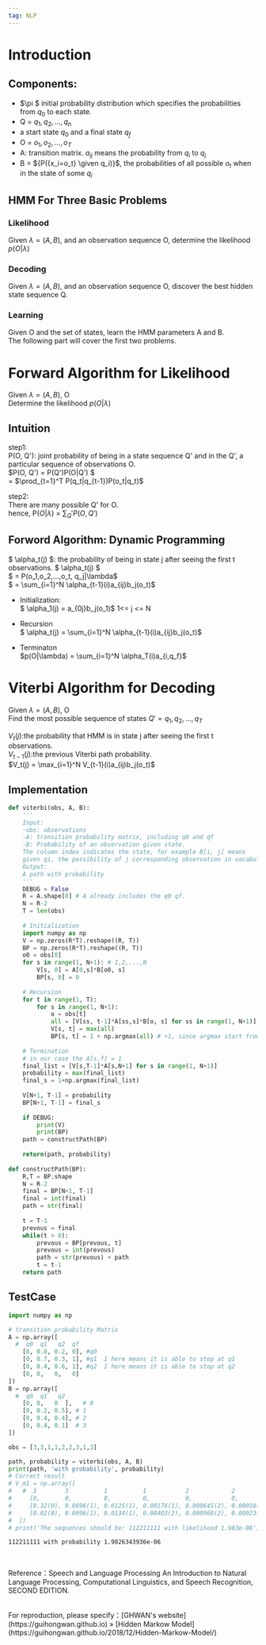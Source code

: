 ```yaml
---  
tag: NLP 
---
```


# Introduction
## Components:
- $\pi $ initial probability distribution which specifies the probabilities from $q_0$ to each state.
- Q = $q_1,q_2,...,q_n$
- a start state $q_0$ and a final state $q_f$
- O = $o_1,o_2,...,o_T$
- A: transition matrix. $a_{ij}$ means the probability from $q_i$ to $q_j$
- B = ${P({x_i=o_t} \given q_i)}$, the probabilities of all possible $o_t$ when in the state of some $q_i$

## HMM For Three Basic Problems
### Likelihood
Given $\lambda = (A, B)$, and an observation sequence O, determine the likelihood $p(O|\lambda)$
### Decoding
Given $\lambda = (A, B)$, and an observation sequence O, discover the best hidden state sequence Q.
### Learning
Given O and the set of states, learn the HMM parameters A and B.    
The following part will cover the first two problems.

# Forward Algorithm for Likelihood
Given $\lambda = (A, B)$, O    
Determine the likelihood $p(O|\lambda)$

## Intuition
step1:    
P(O, Q'): joint probability of being in a state sequence Q' and in the Q', a particular sequence of observations O.    
$P(O, Q') = P(Q')P(O|Q')  $  
= $\prod_{t=1}^T P(q_t|q_{t-1})P(o_t|q_t)$      
    
step2:    
There are many possible Q' for O.        
hence, P$(O|\lambda)$ = $\sum_Q' P(O,Q')$

## Forword Algorithm: Dynamic Programming
$ \alpha_t(j) $: the probability of being in state j after seeing the first t observations.
$ \alpha_t(j) $    
$ = P(o_1,o_2,...,o_t, q_j|\lambda$    
$ = \sum_{i=1}^N \alpha_{t-1}(i)a_{ij}b_j(o_t)$



- Initialization:    
$ \alpha_1(j) = a_{0j}b_j(o_1)$ 1<= j <= N

- Recursion    
$ \alpha_t(j) = \sum_{i=1}^N \alpha_{t-1}(i)a_{ij}b_j(o_t)$

- Terminaton    
$p(O|\lambda) = \sum_{i=1}^N \alpha_T(i)a_{i,q_f}$

# Viterbi Algorithm for Decoding
Given $\lambda = (A, B)$, O    
Find the most possible sequence of states $Q'= q_1, q_2,...,q_T$

$V_t(j)$:the probability that HMM is in state j after seeing the first t observations.     
$V_{t-1}(j)$:the previous Viterbi path probability.    
$V_t(j) = \max_{i=1}^N V_{t-1}(i)a_(ij)b_j(o_t)$

## Implementation


```python
def viterbi(obs, A, B):
    '''
    Input:
    -obs: observations
    -A: transition probability matrix, including q0 and qf
    -B: Probability of an observation given state.
    The column index indicates the state, for example B[i, j] means 
    given qi, the possibility of j corresponding observation in vacabulary.
    Output:
    A path with probability
    '''
    DEBUG = False
    R = A.shape[0] # A already includes the q0 qf.
    N = R-2
    T = len(obs)
    
    # Initialization
    import numpy as np
    V = np.zeros(R*T).reshape((R, T))
    BP = np.zeros(R*T).reshape((R, T))
    o0 = obs[0]
    for s in range(1, N+1): # 1,2,...,N
        V[s, 0] = A[0,s]*B[o0, s]
        BP[s, 0] = 0
    
    # Recursion
    for t in range(1, T):
        for s in range(1, N+1):
            o = obs[t]
            all = [V[ss, t-1]*A[ss,s]*B[o, s] for ss in range(1, N+1)]
            V[s, t] = max(all)
            BP[s, t] = 1 + np.argmax(all) # +1, since argmax start from 0
        
    # Termination
    # in our case the A[s,f] = 1
    final_list = [V[s,T-1]*A[s,N+1] for s in range(1, N+1)]
    probability = max(final_list)
    final_s = 1+np.argmax(final_list)
    
    V[N+1, T-1] = probability
    BP[N+1, T-1] = final_s
    
    if DEBUG:
        print(V)
        print(BP)
    path = constructPath(BP)
    
    return(path, probability)
    
def constructPath(BP):
    R,T = BP.shape
    N = R-2
    final = BP[N+1, T-1]
    final = int(final)
    path = str(final)
    
    t = T-1
    prevous = final
    while(t > 0):
        prevous = BP[prevous, t]
        prevous = int(prevous)
        path = str(prevous) + path
        t = t-1
    return path
```

## TestCase


```python
import numpy as np

# transition probability Matrix 
A = np.array([
  #  q0  q1   q2  qf
    [0, 0.8, 0.2, 0], #q0
    [0, 0.7, 0.3, 1], #q1  1 here means it is able to stop at q1
    [0, 0.4, 0.6, 1], #q2  1 here means it is able to stop at q2
    [0, 0,   0,   0]
])
B = np.array([
  #  q0  q1   q2
    [0, 0,   0  ],   # 0
    [0, 0.2, 0.5], # 1
    [0, 0.4, 0.4], # 2
    [0, 0.4, 0.1]  # 3 
])
```


```python
obs = [3,3,1,1,2,2,3,1,3]

path, probability = viterbi(obs, A, B)
print(path, 'with probability', probability)
# Correct result
# V_m1 = np.array([
#   #  3        3          1          1           2            2           3             1             3
#     [0,       0,         0,         0,          0,           0,          0,            0,            0],  #q0
#     [0.32(0), 0.0896(1), 0.0125(1), 0.00176(1), 0.000645(2), 0.00018(1), 5.058e-05(1), 7.081e-06(1), 1.983e-06(1)],  #q1
#     [0.02(0), 0.0096(1), 0.0134(1), 0.00403(2), 0.000968(2), 0.00023(2), 1.393e-05(2), 7.587e-06,    4.5512e-07]  #q2
#  ]) 
# print('The sequences should be: 112211111 with likelihood 1.983e-06')
```

    112211111 with probability 1.9826343936e-06

<br>

Reference：Speech and Language Processing An Introduction to Natural Language Processing, Computational Linguistics, and Speech Recognition, SECOND EDITION.

<br>
For reproduction, please specify：[GHWAN's website](https://guihongwan.github.io) » [Hidden Markow Model](https://guihongwan.github.io/2018/12/Hidden-Markow-Model/)
